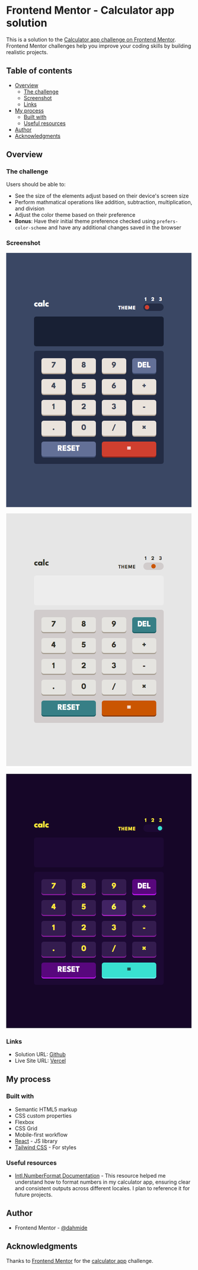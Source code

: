 # Frontend Mentor - Calculator app solution

This is a solution to the [Calculator app challenge on Frontend Mentor](https://www.frontendmentor.io/challenges/calculator-app-9lteq5N29). Frontend Mentor challenges help you improve your coding skills by building realistic projects. 

## Table of contents

- [Overview](#overview)
  - [The challenge](#the-challenge)
  - [Screenshot](#screenshot)
  - [Links](#links)
- [My process](#my-process)
  - [Built with](#built-with)
  - [Useful resources](#useful-resources)
- [Author](#author)
- [Acknowledgments](#acknowledgments)

## Overview

### The challenge

Users should be able to:

- See the size of the elements adjust based on their device's screen size
- Perform mathmatical operations like addition, subtraction, multiplication, and division
- Adjust the color theme based on their preference
- **Bonus**: Have their initial theme preference checked using `prefers-color-scheme` and have any additional changes saved in the browser

### Screenshot

![Theme 1](./src/assets/images/theme-1.png)

![Theme 2](./src/assets/images/theme-2.png)

![Theme 3](./src/assets/images/theme-3.png)

### Links

- Solution URL: [Github](https://github.com/dahmide/calculator-app-main-challenge)
- Live Site URL: [Vercel](https://calculator-dahmide-frontendmentor.vercel.app)

## My process

### Built with

- Semantic HTML5 markup
- CSS custom properties
- Flexbox
- CSS Grid
- Mobile-first workflow
- [React](https://reactjs.org/) - JS library
- [Tailwind CSS](https://tailwindcss.com) - For styles

### Useful resources

- [Intl.NumberFormat Documentation](https://developer.mozilla.org/en-US/docs/Web/JavaScript/Reference/Global_Objects/Intl/NumberFormat) - This resource helped me understand how to format numbers in my calculator app, ensuring clear and consistent outputs across different locales. I plan to reference it for future projects.

## Author

- Frontend Mentor - [@dahmide](https://www.frontendmentor.io/profile/dahmide)

## Acknowledgments

Thanks to [Frontend Mentor](https://www.frontendmentor.io) for the [calculator app](https://www.frontendmentor.io/challenges/calculator-app-9lteq5N29) challenge.
